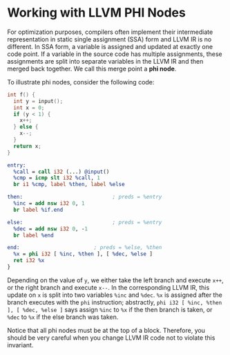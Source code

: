 # Working with LLVM PHI Nodes
For optimization purposes, compilers often implement their intermediate representation in
static single assignment (SSA) form and LLVM IR is no different. In SSA form, a variable is assigned and
updated at exactly one code point. If a variable in the source code has multiple assignments,
these assignments are split into separate variables in the LLVM IR and then merged back together.
We call this merge point a **phi node**.

To illustrate phi nodes, consider the following code:
```c
int f() {
  int y = input();
  int x = 0;
  if (y < 1) {
    x++;
  } else {
    x--;
  }
  return x;
}
```
```llvm
entry:
  %call = call i32 (...) @input()
  %cmp = icmp slt i32 %call, 1
  br i1 %cmp, label %then, label %else

then:                             ; preds = %entry
  %inc = add nsw i32 0, 1
  br label %if.end

else:                             ; preds = %entry
  %dec = add nsw i32 0, -1
  br label %end

end:                        ; preds = %else, %then
  %x = phi i32 [ %inc, %then ], [ %dec, %else ]
  ret i32 %x
}
```

Depending on the value of `y`, we either take the left branch and execute `x++`, or the right branch and execute `x--`.
In the corresponding LLVM IR, this update on `x` is split into two variables `%inc` and `%dec`. `%x` is assigned
after the branch executes with the `phi` instruction; abstractly, `phi i32 [ %inc, %then ], [ %dec, %else ]` says
assign `%inc` to `%x` if the then branch is taken, or `%dec` to `%x` if the else branch was taken.

Notice that all phi nodes must be at the top of a block. Therefore, you should be very careful when you change LLVM IR code
not to violate this invariant.
